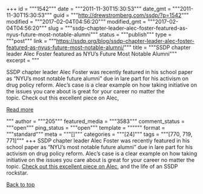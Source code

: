 +++
id = """1542"""
date = """2011-11-30T15:30:53"""
date_gmt = """2011-11-30T15:30:53"""
guid = """http://drewstromberg.com/ssdp/?p=1542"""
modified = """2017-02-04T04:56:20"""
modified_gmt = """2017-02-04T04:56:20"""
slug = """ssdp-chapter-leader-alec-foster-featured-as-nyus-future-most-notable-alumni"""
status = """publish"""
type = """post"""
link = """https://ssdp.org/blog/ssdp-chapter-leader-alec-foster-featured-as-nyus-future-most-notable-alumni/"""
title = """SSDP chapter leader Alec Foster featured as NYU’s Future Most Notable Alumni"""
excerpt = """<p>SSDP chapter leader Alec Foster was recently featured in his school paper as &#8220;NYU&#8217;s most notable future alumni&#8221; due in lare part for his activism on drug policy reform. Alec&#8217;s case is a clear example on how taking initiative on the issues you care about is great for your career no matter the topic. Check out this excellent piece on Alec,</p>
<div class="h10"></div>
<p><a class="more-link2 flat" href="https://ssdp.org/blog/ssdp-chapter-leader-alec-foster-featured-as-nyus-future-most-notable-alumni/">Read more</a></p>
"""
author = """205"""
featured_media = """3583"""
comment_status = """open"""
ping_status = """open"""
template = """"""
format = """standard"""
meta = """[]"""
categories = """[24]"""
tags = """[770, 719, 771]"""
+++
SSDP chapter leader Alec Foster was recently featured in his school paper as &#8220;NYU&#8217;s most notable future alumni&#8221; due in lare part for his activism on drug policy reform. Alec&#8217;s case is a clear example on how taking initiative on the issues you care about is great for your career no matter the topic. <a href="http://nyulocal.com/entertainment/2011/11/28/nyus-future-most-notable-alumni-alec-foster-leader-of-students-for-sensible-drug-policy/">Check out this excellent piece on Alec</a>, and the life of an SSDP rockstar.



<a title="Back to Top" href="http://ssdp.org/news/blog/ssdp-chapter-leader-alec-foster-featured-as-nyus-future-most-notable-alumni#top">Back to top</a>
